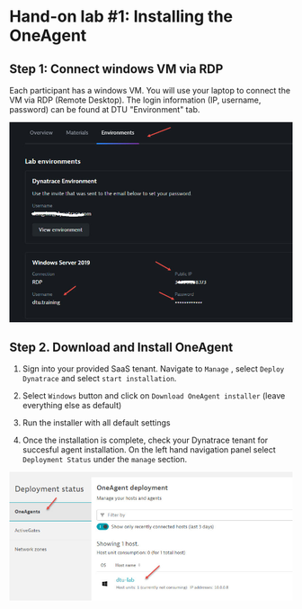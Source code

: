 # Hand-on lab #1: Installing the OneAgent

## Step 1: Connect windows VM via RDP

Each participant has a windows VM. You will use your laptop to connect the VM via RDP (Remote Desktop). The login information (IP, username, password) can be found at DTU "Environment" tab.

![RDP](../resources/dturdp.jpg)


## Step 2. Download and Install OneAgent

1. Sign into your provided SaaS tenant. Navigate to `Manage` , select `Deploy Dynatrace` and select `start installation`. 

2. Select `Windows` button and click on `Download OneAgent installer` (leave everything else as default)
    
3. Run the installer with all default settings

4. Once the installation is complete, check your Dynatrace tenant for succesful agent installation. On the left hand navigation panel select `Deployment Status` under the `manage` section.

 ![RDP](../resources/lab01_02.jpg)